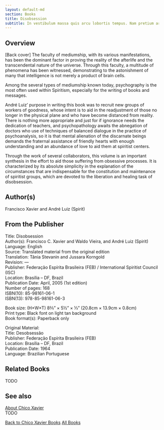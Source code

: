 ```yaml
---
layout: default-md
section: Books
title: Disobsession
subtitle: In vestibulum massa quis arcu lobortis tempus. Nam pretium arcu in odio vulputate luctus.
---
```


## Overview
[Back cover] The faculty of mediumship, with its various manifestations, has been the dominant factor in proving the reality of the afterlife and the transcendental nature of the universe. Through this faculty, a multitude of phenomena has been witnessed, demonstrating to the astonishment of many that intelligence is not merely a product of brain cells.

Among the several types of mediumship known today, psychography is the most often used within Spiritism, especially for the writing of books and messages.

André Luiz’ purpose in writing this book was to recruit new groups of workers of goodness, whose intent is to aid in the readjustment of those no longer in the physical plane and who have become distanced from reality. There is nothing more appropriate and just for if ignorance needs the dedication of teachers, and psychopathology awaits the abnegation of doctors who use of techniques of balanced dialogue in the practice of psychoanalysis, so it is that mental alienation of the discarnate beings demands the fraternal assistance of friendly hearts with enough understanding and an abundance of love to aid them at spiritist centers.

Through the work of several collaborators, this volume is an important synthesis in the effort to aid those suffering from obsessive processes. It is characterized by its absolute simplicity in the explanation of the circumstances that are indispensable for the constitution and maintenance of spiritist groups, which are devoted to the liberation and healing task of disobsession.

## Author(s)
Francisco Xavier and André Luiz (Spirit)

## From the Publisher
Title: 	Disobsession  
Author(s): 	Francisco C. Xavier and Waldo Vieira, and André Luiz (Spirit)  
Language: 	English  
Source: 	Translated material from the original edition  
Translation: 	Tânia Stevanin and Jussara Korngold  
Revision: 	—  
Publisher: 	Federação Espírita Brasileira (FEB) / International Spiritist Council (ISC)  
Location: 	Brasília – DF, Brazil  
Publication Date: 	April, 2005 (1st edition)  
Number of pages: 	168  
ISBN(10): 	85-98161-06-1  
ISBN(13): 	978-85-98161-06-3  
  
Book size: (H×W×T) 	8⅖” × 5½” × ⅓” (20.8cm × 13.9cm × 0.8cm)  
Print type: 	Black font on light tan background  
Book format(s): 	Paperback only  
  
Original Material: 	  
Title: 	Desobsessão  
Publisher: 	Federação Espírita Brasileira (FEB)  
Location: 	Brasília – DF, Brazil  
Publication Date: 	1964  
Language: 	Brazilian Portuguese  

## Related Books
TODO

## See also
[About Chico Xavier](/profile/chico-xavier)  
TODO


<a href="/books/chico-xavier" class="button">Back to Chico Xavier Books</a>
<a href="/books" class="button">All Books</a>

